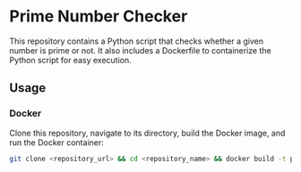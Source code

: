 # Prime Number Checker

This repository contains a Python script that checks whether a given number is prime or not. It also includes a Dockerfile to containerize the Python script for easy execution.

## Usage

### Docker

Clone this repository, navigate to its directory, build the Docker image, and run the Docker container:

```bash
git clone <repository_url> && cd <repository_name> && docker build -t prime-checker . && docker run -it prime-checker

